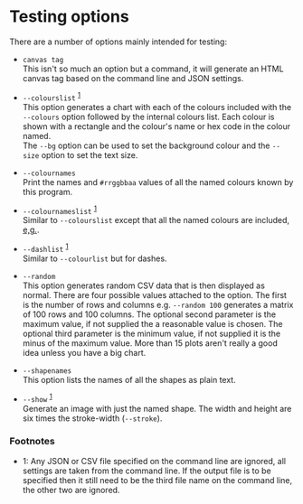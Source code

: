 #  Testing options

There are a number of options mainly intended for testing:

- `canvas tag`<br/>
This isn't so much an option but a command, it will generate an HTML canvas tag
based on the command line and JSON settings.

- `--colourslist` <sup>[1](#fn1)</sup><br/>
This option generates a chart with each of the colours included with the `--colours`
option followed by the internal colours list. Each colour is shown with a rectangle
and the colour's name or hex code in the colour named.<br/>
The `--bg` option can be used to set the background colour and the `--size` option to
set the text size.

- `--colournames`<br/>
Print the names and `#rrggbbaa` values of all the named colours known by this program.

- `--colournameslist` <sup>[1](#fn1)</sup><br/>
Similar to `--colourslist` except that all the named colours are included, [e,g.](examples/colourNamesList.png).

- `--dashlist` <sup>[1](#fn1)</sup><br/>
Similar to `--colourlist` but for dashes.

- `--random`<br/>
This option generates random CSV data that is then displayed as normal. There are four
possible values attached to the option. The first is the number of rows and columns e.g.
`--random 100` generates a matrix of 100 rows and 100 columns. The optional second
parameter is the maximum value, if not supplied the a reasonable value is chosen.
The optional third parameter is the minimum value, if not supplied it is the minus of the
maximum value.
More than 15 plots aren't really a good idea unless you have a big chart.

- `--shapenames`<br/>
This option lists the names of all the shapes as plain text.

- `--show` <sup>[1](#fn1)</sup><br/>
Generate an image with just the named shape. The width and height are six times the stroke-width (`--stroke`).

### Footnotes

- <a id="fn1">1</a>: Any JSON or CSV file specified on the command line are ignored, all settings are taken from
the command line. If the output file is to be specified then it still need to be the third file name on the command line,
the other two are ignored.
